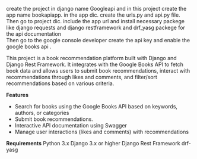 create the project in django name Googleapi and in this project create the app name bookapiapp.
in the app dic. create the urls.py and api.py file. Then go to project dic. include the app url and install necessary packege like django requests and django restframework and drf_yasg packege 
for the api  documentation  
Then go to the google console developer create the api key and enable the google books api .

This project is a book recommendation platform built with Django and Django Rest Framework. It integrates with the Google Books API to fetch book data and 
allows users to submit book recommendations, interact with recommendations through likes and comments, 
and filter/sort recommendations based on various criteria.

**Features**
* Search for books using the Google Books API based on keywords, authors, or categories
* Submit book recommendations.
* Interactive API documentation using Swagger
* Manage user interactions (likes and comments) with recommendations

 **Requirements**
  Python 3.x
  Django 3.x or higher
  Django Rest Framework
  drf-yasg

